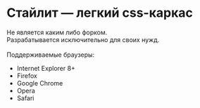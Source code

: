 Стайлит — легкий css-каркас
=======
Не является каким либо форком. <br/>
Разрабатывается исключительно для своих нужд.<br/><br/>
Поддерживаемые браузеры:
    <ul>
        <li>Internet Explorer 8+</li>
        <li>Firefox</li>
        <li>Google Chrome</li>
        <li>Opera</li>
        <li>Safari</li>
    </ul>
<br/>
